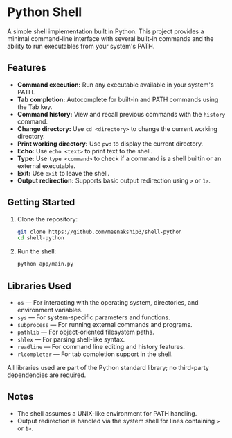 # Python Shell

A simple shell implementation built in Python. This project provides a minimal command-line interface with several built-in commands and the ability to run executables from your system's PATH.

## Features

- **Command execution:** Run any executable available in your system's PATH.
- **Tab completion:** Autocomplete for built-in and PATH commands using the Tab key.
- **Command history:** View and recall previous commands with the `history` command.
- **Change directory:** Use `cd <directory>` to change the current working directory.
- **Print working directory:** Use `pwd` to display the current directory.
- **Echo:** Use `echo <text>` to print text to the shell.
- **Type:** Use `type <command>` to check if a command is a shell builtin or an external executable.
- **Exit:** Use `exit` to leave the shell.
- **Output redirection:** Supports basic output redirection using `>` or `1>`.

## Getting Started

1. Clone the repository:
   ```bash
   git clone https://github.com/meenakship3/shell-python
   cd shell-python
   ```
2. Run the shell:
   ```bash
   python app/main.py
   ```

## Libraries Used

- `os` — For interacting with the operating system, directories, and environment variables.
- `sys` — For system-specific parameters and functions.
- `subprocess` — For running external commands and programs.
- `pathlib` — For object-oriented filesystem paths.
- `shlex` — For parsing shell-like syntax.
- `readline` — For command line editing and history features.
- `rlcompleter` — For tab completion support in the shell.

All libraries used are part of the Python standard library; no third-party dependencies are required.

## Notes
- The shell assumes a UNIX-like environment for PATH handling.
- Output redirection is handled via the system shell for lines containing `>` or `1>`.